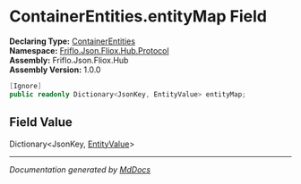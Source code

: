 ﻿<!--  
  <auto-generated>   
    The contents of this file were generated by a tool.  
    Changes to this file may be list if the file is regenerated  
  </auto-generated>   
-->

# ContainerEntities.entityMap Field

**Declaring Type:** [ContainerEntities](../index.md)  
**Namespace:** [Friflo.Json.Fliox.Hub.Protocol](../../index.md)  
**Assembly:** Friflo.Json.Fliox.Hub  
**Assembly Version:** 1.0.0

```csharp
[Ignore]
public readonly Dictionary<JsonKey, EntityValue> entityMap;
```

## Field Value

Dictionary\<JsonKey, [EntityValue](../../Models/EntityValue/index.md)\>

___

*Documentation generated by [MdDocs](https://github.com/ap0llo/mddocs)*

